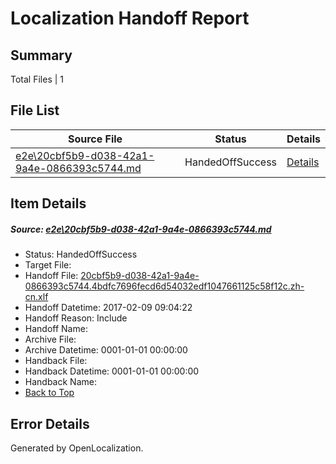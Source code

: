 # <a name='report-top'></a> Localization Handoff Report

## Summary
 Total Files | 1

## File List
 Source File | Status | Details 
 ----------- | ------ | ------- 
 [e2e\20cbf5b9-d038-42a1-9a4e-0866393c5744.md](https://github.com/OpenLocalizationTestOrg/ol-test0/blob/ab3d17eb691b0e6c35a5bd559937dfed7a2c7f71/e2e/20cbf5b9-d038-42a1-9a4e-0866393c5744.md) | HandedOffSuccess | [Details](#f4c018be48b7e2607970483d8ba9658f767ac1131)

## Item Details
##### <a name='f4c018be48b7e2607970483d8ba9658f767ac1131'></a> Source: [e2e\20cbf5b9-d038-42a1-9a4e-0866393c5744.md](https://github.com/OpenLocalizationTestOrg/ol-test0/blob/ab3d17eb691b0e6c35a5bd559937dfed7a2c7f71/e2e/20cbf5b9-d038-42a1-9a4e-0866393c5744.md)
* Status: HandedOffSuccess
* Target File: 
* Handoff File: [20cbf5b9-d038-42a1-9a4e-0866393c5744.4bdfc7696fecd6d54032edf1047661125c58f12c.zh-cn.xlf](https://github.com/OpenLocalizationTestOrg/ol-test0-handoff/blob/23e14deb9c2e48a2638cba84536a6e32149987b8/ol-handoff/OpenLocalizationTestOrg/ol-test0-zhcn/shujia/ht/20cbf5b9-d038-42a1-9a4e-0866393c5744.4bdfc7696fecd6d54032edf1047661125c58f12c.zh-cn.xlf)
* Handoff Datetime: 2017-02-09 09:04:22
* Handoff Reason: Include
* Handoff Name: 
* Archive File: 
* Archive Datetime: 0001-01-01 00:00:00
* Handback File: 
* Handback Datetime: 0001-01-01 00:00:00
* Handback Name: 
* [Back to Top](#report-top)


## Error Details

Generated by OpenLocalization.
